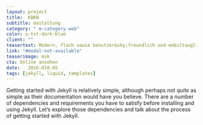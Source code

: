 ```yaml
---
layout: project
title:  KBKN
subtitle: Gestaltung
category: " m-category-web"
color: u-txt-dark-blue
client: ""
teasertext: Modern, flach sowie benutzer&shy;freundlich und mobiltauglich informiert diese WordPress&shy;-Seite täglich Eltern &amp; Interessierte.
link: "#modal-not-available"
teaserimage: msk
cta: Online ansehen
date:   2016-010-05
tags: [jekyll, liquid, templates]
---
```

Getting started with Jekyll is relatively simple, although perhaps not *quite* as simple as their documentation would have you believe. There are a number of dependencies and requirements you have to satisfy before installing and using Jekyll. Let’s explore those dependencies and talk about the process of getting started with Jekyll.
